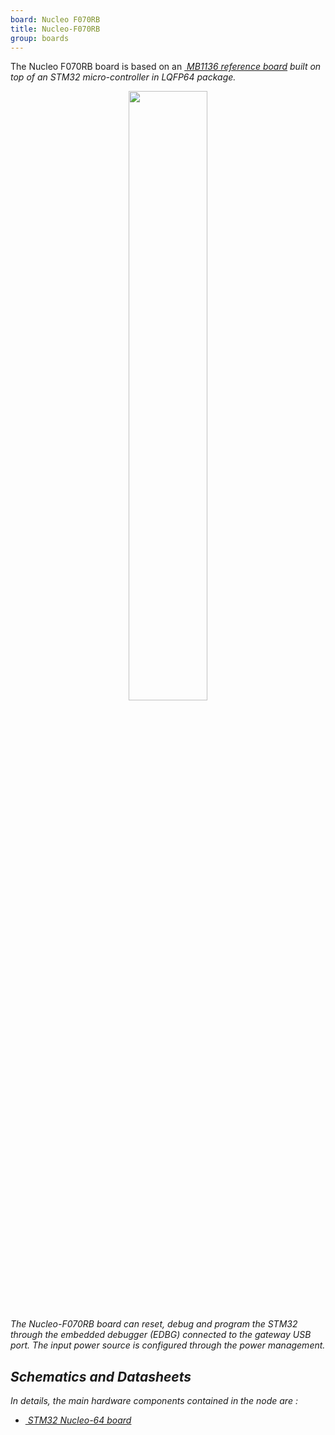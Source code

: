 ```yaml
---
board: Nucleo F070RB
title: Nucleo-F070RB
group: boards
---
```


The Nucleo F070RB board is based on an
[<i class="far fa-file-pdf"/>&nbsp;MB1136 reference board](https://www.st.com/resource/en/user_manual/dm00105823-stm32-nucleo64-boards-mb1136-stmicroelectronics.pdf)
built on top of an STM32 micro-controller in LQFP64 package.

<div style="text-align:center">
<img src="{{ '/assets/images/docs/boards/nucleo-f070rb/' | relative_url}}nucleo-f070rb.jpg" style="width:50%;"/>
</div>

The Nucleo-F070RB board can reset, debug and program the STM32 through the
embedded debugger (EDBG) connected to the gateway USB port. The input power source is configured
through the power management.


## Schematics and Datasheets

In details, the main hardware components  contained in the node are :
  * [<i class="far fa-file-pdf"/>&nbsp;STM32 Nucleo-64 board](https://www.farnell.com/datasheets/2308719.pdf)





